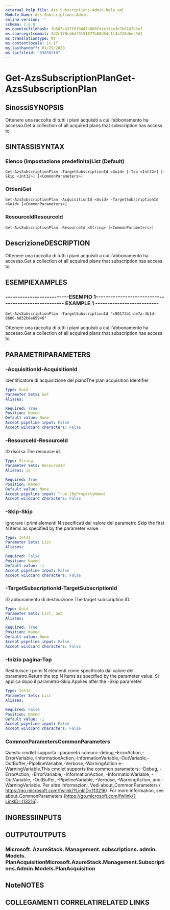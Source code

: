 ```yaml
---
external help file: Azs.Subscriptions.Admin-help.xml
Module Name: Azs.Subscriptions.Admin
online version: ''
schema: 2.0.0
ms.openlocfilehash: fb583ca37f610d47c880fd2e15ae3e7b8182b5ef
ms.sourcegitcommit: 4d2c178cd6df9151877b08d54c1f4a228dbec9d1
ms.translationtype: MT
ms.contentlocale: it-IT
ms.lasthandoff: 01/29/2020
ms.locfileid: "93858210"
---
```

# <span data-ttu-id="56d59-101">Get-AzsSubscriptionPlan</span><span class="sxs-lookup"><span data-stu-id="56d59-101">Get-AzsSubscriptionPlan</span></span>

## <span data-ttu-id="56d59-102">Sinossi</span><span class="sxs-lookup"><span data-stu-id="56d59-102">SYNOPSIS</span></span>
<span data-ttu-id="56d59-103">Ottenere una raccolta di tutti i piani acquisiti a cui l'abbonamento ha accesso.</span><span class="sxs-lookup"><span data-stu-id="56d59-103">Get a collection of all acquired plans that subscription has access to.</span></span>

## <span data-ttu-id="56d59-104">SINTASSI</span><span class="sxs-lookup"><span data-stu-id="56d59-104">SYNTAX</span></span>

### <span data-ttu-id="56d59-105">Elenco (impostazione predefinita)</span><span class="sxs-lookup"><span data-stu-id="56d59-105">List (Default)</span></span>
```
Get-AzsSubscriptionPlan -TargetSubscriptionId <Guid> [-Top <Int32>] [-Skip <Int32>] [<CommonParameters>]
```

### <span data-ttu-id="56d59-106">Ottieni</span><span class="sxs-lookup"><span data-stu-id="56d59-106">Get</span></span>
```
Get-AzsSubscriptionPlan -AcquisitionId <Guid> -TargetSubscriptionId <Guid> [<CommonParameters>]
```

### <span data-ttu-id="56d59-107">ResourceId</span><span class="sxs-lookup"><span data-stu-id="56d59-107">ResourceId</span></span>
```
Get-AzsSubscriptionPlan -ResourceId <String> [<CommonParameters>]
```

## <span data-ttu-id="56d59-108">Descrizione</span><span class="sxs-lookup"><span data-stu-id="56d59-108">DESCRIPTION</span></span>
<span data-ttu-id="56d59-109">Ottenere una raccolta di tutti i piani acquisiti a cui l'abbonamento ha accesso.</span><span class="sxs-lookup"><span data-stu-id="56d59-109">Get a collection of all acquired plans that subscription has access to.</span></span>

## <span data-ttu-id="56d59-110">ESEMPI</span><span class="sxs-lookup"><span data-stu-id="56d59-110">EXAMPLES</span></span>

### <span data-ttu-id="56d59-111">--------------------------ESEMPIO 1--------------------------</span><span class="sxs-lookup"><span data-stu-id="56d59-111">-------------------------- EXAMPLE 1 --------------------------</span></span>
```
Get-AzsSubscriptionPlan -TargetSubscriptionId "c90173b1-de7a-4b1d-8600-b832b0e65946"
```

<span data-ttu-id="56d59-112">Ottenere una raccolta di tutti i piani acquisiti a cui l'abbonamento ha accesso.</span><span class="sxs-lookup"><span data-stu-id="56d59-112">Get a collection of all acquired plans that subscription has access to.</span></span>

## <span data-ttu-id="56d59-113">PARAMETRI</span><span class="sxs-lookup"><span data-stu-id="56d59-113">PARAMETERS</span></span>

### <span data-ttu-id="56d59-114">-AcquisitionId</span><span class="sxs-lookup"><span data-stu-id="56d59-114">-AcquisitionId</span></span>
<span data-ttu-id="56d59-115">Identificatore di acquisizione del piano</span><span class="sxs-lookup"><span data-stu-id="56d59-115">The plan acquisition Identifier</span></span>

```yaml
Type: Guid
Parameter Sets: Get
Aliases: 

Required: True
Position: Named
Default value: None
Accept pipeline input: False
Accept wildcard characters: False
```

### <span data-ttu-id="56d59-116">-ResourceId</span><span class="sxs-lookup"><span data-stu-id="56d59-116">-ResourceId</span></span>
<span data-ttu-id="56d59-117">ID risorsa.</span><span class="sxs-lookup"><span data-stu-id="56d59-117">The resource id.</span></span>

```yaml
Type: String
Parameter Sets: ResourceId
Aliases: id

Required: True
Position: Named
Default value: None
Accept pipeline input: True (ByPropertyName)
Accept wildcard characters: False
```

### <span data-ttu-id="56d59-118">-Skip</span><span class="sxs-lookup"><span data-stu-id="56d59-118">-Skip</span></span>
<span data-ttu-id="56d59-119">Ignorare i primi elementi N specificati dal valore del parametro.</span><span class="sxs-lookup"><span data-stu-id="56d59-119">Skip the first N items as specified by the parameter value.</span></span>

```yaml
Type: Int32
Parameter Sets: List
Aliases: 

Required: False
Position: Named
Default value: -1
Accept pipeline input: False
Accept wildcard characters: False
```

### <span data-ttu-id="56d59-120">-TargetSubscriptionId</span><span class="sxs-lookup"><span data-stu-id="56d59-120">-TargetSubscriptionId</span></span>
<span data-ttu-id="56d59-121">ID abbonamento di destinazione.</span><span class="sxs-lookup"><span data-stu-id="56d59-121">The target subscription ID.</span></span>

```yaml
Type: Guid
Parameter Sets: List, Get
Aliases: 

Required: True
Position: Named
Default value: None
Accept pipeline input: False
Accept wildcard characters: False
```

### <span data-ttu-id="56d59-122">-Inizio pagina</span><span class="sxs-lookup"><span data-stu-id="56d59-122">-Top</span></span>
<span data-ttu-id="56d59-123">Restituisce i primi N elementi come specificato dal valore del parametro.</span><span class="sxs-lookup"><span data-stu-id="56d59-123">Return the top N items as specified by the parameter value.</span></span>
<span data-ttu-id="56d59-124">Si applica dopo il parametro-Skip.</span><span class="sxs-lookup"><span data-stu-id="56d59-124">Applies after the -Skip parameter.</span></span>

```yaml
Type: Int32
Parameter Sets: List
Aliases: 

Required: False
Position: Named
Default value: -1
Accept pipeline input: False
Accept wildcard characters: False
```

### <span data-ttu-id="56d59-125">CommonParameters</span><span class="sxs-lookup"><span data-stu-id="56d59-125">CommonParameters</span></span>
<span data-ttu-id="56d59-126">Questo cmdlet supporta i parametri comuni:-debug,-ErrorAction,-ErrorVariable,-InformationAction,-InformationVariable,-OutVariable,-OutBuffer,-PipelineVariable,-Verbose,-WarningAction e-WarningVariable.</span><span class="sxs-lookup"><span data-stu-id="56d59-126">This cmdlet supports the common parameters: -Debug, -ErrorAction, -ErrorVariable, -InformationAction, -InformationVariable, -OutVariable, -OutBuffer, -PipelineVariable, -Verbose, -WarningAction, and -WarningVariable.</span></span> <span data-ttu-id="56d59-127">Per altre informazioni, Vedi about_CommonParameters ( https://go.microsoft.com/fwlink/?LinkID=113216) .</span><span class="sxs-lookup"><span data-stu-id="56d59-127">For more information, see about_CommonParameters (https://go.microsoft.com/fwlink/?LinkID=113216).</span></span>

## <span data-ttu-id="56d59-128">INGRESSI</span><span class="sxs-lookup"><span data-stu-id="56d59-128">INPUTS</span></span>

## <span data-ttu-id="56d59-129">OUTPUT</span><span class="sxs-lookup"><span data-stu-id="56d59-129">OUTPUTS</span></span>

### <span data-ttu-id="56d59-130">Microsoft. AzureStack. Management. subscriptions. admin. Models. PlanAcquisition</span><span class="sxs-lookup"><span data-stu-id="56d59-130">Microsoft.AzureStack.Management.Subscriptions.Admin.Models.PlanAcquisition</span></span>

## <span data-ttu-id="56d59-131">Note</span><span class="sxs-lookup"><span data-stu-id="56d59-131">NOTES</span></span>

## <span data-ttu-id="56d59-132">COLLEGAMENTI CORRELATI</span><span class="sxs-lookup"><span data-stu-id="56d59-132">RELATED LINKS</span></span>

